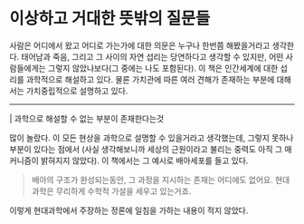 # 이상하고 거대한 뜻밖의 질문들
사람은 어디에서 왔고 어디로 가는가에 대한 의문은 누구나 한번쯤 해봤을거라고 생각한다.  태어남과 죽음, 그리고 그 사이의 자연 섭리는 당연하다고 생각할 수 있지만, 어떤 사람들에게는 그렇지 않았나보다(그 중에는 나도 포함된다). 이 책은 인간세계에 대한 섭리를 과학적으로 해설하고 있다. 물론 가치관에 따른 여러 견해가 존재하는 부분에 대해서는 가치중립적으로 설명하고 있다.

---

|  과학으로 해설할 수 없는 부분이 존재한다는것

많이 놀랐다. 이 모든 현상을 과학으로 설명할 수 있을거라고 생각했는데, 그렇지 못하나 부분이 있다는 점에서 (사실 생각해보니까 세상의 근원이라고 불리는 중력도 아직 그 매커니즘이 밝혀지지 않았다).  이 책에서는 그 예시로 배아세포를 들고 있다. 

> 배아의 구조가 완성되는동안, 그 과정을 지시하는 존재는 어디에도 없어요. 현대과학은 무리하게 수학적 가설을 세우고 있는거죠.

이렇게 현대과학에서 주장하는 정론에 일침을 가하는 내용이 적지 않았다. 
<!--stackedit_data:
eyJoaXN0b3J5IjpbMjU0NjE5ODYyLDU1MDA1Mjk1Myw1OTY3MT
I2OTEsMTI5NjIzNzIyNSwyMDc3NzU4MDQ2LC0zNjAzMDQ2Mjgs
LTIwMTc4OTAzNTUsMTYyODcyMDAwOCwtMjMxODQ4NTc4LDc0MT
Y4NTgwN119
-->